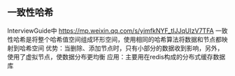 ## 一致性哈希
InterviewGuide中
<https://mp.weixin.qq.com/s/yimfkNYF_tIJJqUIzV7TFA>
一致性哈希是将整个哈希值空间组成环形空间，使用相同的哈希算法将数据和节点都映射到哈希空间
优势：当删除、添加节点时，只有小部分的数据收到影响，另外，使用了虚拟节点，使数据分布更均衡
应用：主要用在redis构成的分布式缓存数据库